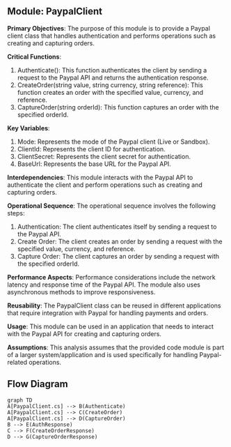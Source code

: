 ## Module: PaypalClient

**Primary Objectives**: The purpose of this module is to provide a Paypal client class that handles authentication and performs operations such as creating and capturing orders.

**Critical Functions**:
1. Authenticate(): This function authenticates the client by sending a request to the Paypal API and returns the authentication response.
2. CreateOrder(string value, string currency, string reference): This function creates an order with the specified value, currency, and reference.
3. CaptureOrder(string orderId): This function captures an order with the specified orderId.

**Key Variables**:
1. Mode: Represents the mode of the Paypal client (Live or Sandbox).
2. ClientId: Represents the client ID for authentication.
3. ClientSecret: Represents the client secret for authentication.
4. BaseUrl: Represents the base URL for the Paypal API.

**Interdependencies**: This module interacts with the Paypal API to authenticate the client and perform operations such as creating and capturing orders.

**Operational Sequence**: The operational sequence involves the following steps:
1. Authentication: The client authenticates itself by sending a request to the Paypal API.
2. Create Order: The client creates an order by sending a request with the specified value, currency, and reference.
3. Capture Order: The client captures an order by sending a request with the specified orderId.

**Performance Aspects**: Performance considerations include the network latency and response time of the Paypal API. The module also uses asynchronous methods to improve responsiveness.

**Reusability**: The PaypalClient class can be reused in different applications that require integration with Paypal for handling payments and orders.

**Usage**: This module can be used in an application that needs to interact with the Paypal API for creating and capturing orders.

**Assumptions**: This analysis assumes that the provided code module is part of a larger system/application and is used specifically for handling Paypal-related operations.
## Flow Diagram
```mermaid
graph TD
A[PaypalClient.cs] --> B(Authenticate)
A[PaypalClient.cs] --> C(CreateOrder)
A[PaypalClient.cs] --> D(CaptureOrder)
B --> E(AuthResponse)
C --> F(CreateOrderResponse)
D --> G(CaptureOrderResponse)
```
